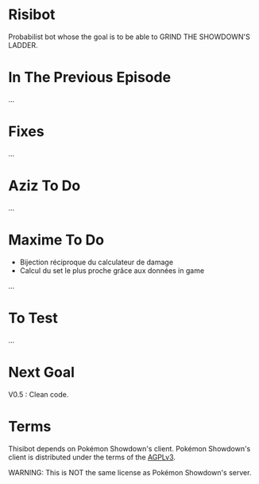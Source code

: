 # Risibot
Probabilist bot whose the goal is to be able to GRIND THE SHOWDOWN'S LADDER.

# In The Previous Episode

...

# Fixes

...

# Aziz To Do

...

# Maxime To Do

- Bijection réciproque du calculateur de damage
- Calcul du set le plus proche grâce aux données in game

...

# To Test

...

# Next Goal

V0.5 : Clean code.

# Terms
Thisibot depends on Pokémon Showdown's client.
Pokémon Showdown's client is distributed under the terms of the [AGPLv3][5].

  [5]: http://www.gnu.org/licenses/agpl-3.0.html

WARNING: This is NOT the same license as Pokémon Showdown's server.
